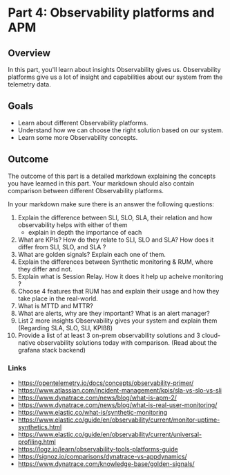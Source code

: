 # Part 4: Observability platforms and APM

## Overview

In this part, you'll learn about insights Observability gives us.
Observability platforms give us a lot of insight and capabilities about our system from the telemetry data.

## Goals

- Learn about different Observability platforms.
- Understand how we can choose the right solution based on our system.
- Learn some more Observability concepts.

## Outcome

The outcome of this part is a detailed markdown explaining the concepts you have learned in this part. Your markdown should also contain comparison between different Observability platforms.

In your markdown make sure there is an answer the following questions:

1. Explain the difference between SLI, SLO, SLA, their relation and how observability helps with either of them
	- explain in depth the importance of each
2. What are KPIs? How do they relate to SLI, SLO and SLA? How does it differ from SLI, SLO, and SLA ?
3. What are golden signals? Explain each one of them.
4. Explain the differences between Synthetic monitoring & RUM, where they differ and not.
5. Explain what is Session Relay. How it does it help up acheive monitoring ?
5. Choose 4 features that RUM has and explain their usage and how they take place in the real-world.
6. What is MTTD and MTTR?
7. What are alerts, why are they important? What is an alert manager?
8. List 2 more insights Observability gives your system and explain them (Regarding SLA, SLO, SLI, KPIßß)
9. Provide a list of at least 3 on-prem observability solutions and 3 cloud-native observability solutions today with comparison. (Read about the grafana stack backend)

### Links

* <https://opentelemetry.io/docs/concepts/observability-primer/>
* <https://www.atlassian.com/incident-management/kpis/sla-vs-slo-vs-sli>
* <https://www.dynatrace.com/news/blog/what-is-apm-2/>
* <https://www.dynatrace.com/news/blog/what-is-real-user-monitoring/>
* <https://www.elastic.co/what-is/synthetic-monitoring>
* <https://www.elastic.co/guide/en/observability/current/monitor-uptime-synthetics.html>
* <https://www.elastic.co/guide/en/observability/current/universal-profiling.html>
* <https://logz.io/learn/observability-tools-platforms-guide>
* <https://signoz.io/comparisons/dynatrace-vs-appdynamics/>
* <https://www.dynatrace.com/knowledge-base/golden-signals/>

